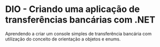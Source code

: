 # DIO - Criando uma aplicação de transferências bancárias com .NET

Aprendendo a criar um console simples de transferência bancária com utilização do conceito de orientação a objetos e enums.
